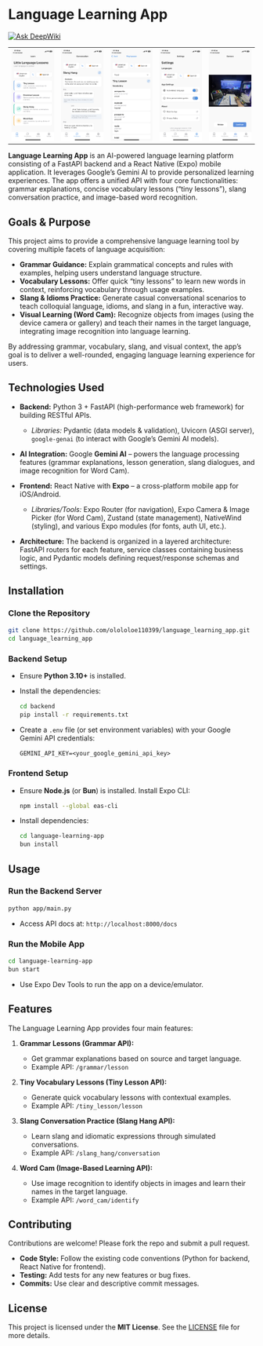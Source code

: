 # Language Learning App

[![Ask DeepWiki](https://deepwiki.com/badge.svg)](https://deepwiki.com/olololoe110399/language_learning_app)

|   |   |   |   |   |
|---|---|---|---|---|
|![1](https://raw.githubusercontent.com/olololoe110399/language_learning_app/main/screenshots/1.PNG)|![1](https://raw.githubusercontent.com/olololoe110399/language_learning_app/main/screenshots/2.PNG)|![2](https://raw.githubusercontent.com/olololoe110399/language_learning_app/main/screenshots/3.PNG)|![3](https://raw.githubusercontent.com/olololoe110399/language_learning_app/main/screenshots/4.PNG)|![4](https://raw.githubusercontent.com/olololoe110399/language_learning_app/main/screenshots/5.PNG)|

**Language Learning App** is an AI-powered language learning platform consisting of a FastAPI backend and a React Native (Expo) mobile application. It leverages Google’s Gemini AI to provide personalized learning experiences. The app offers a unified API with four core functionalities: grammar explanations, concise vocabulary lessons (“tiny lessons”), slang conversation practice, and image-based word recognition.

## Goals & Purpose

This project aims to provide a comprehensive language learning tool by covering multiple facets of language acquisition:

* **Grammar Guidance:** Explain grammatical concepts and rules with examples, helping users understand language structure.
* **Vocabulary Lessons:** Offer quick “tiny lessons” to learn new words in context, reinforcing vocabulary through usage examples.
* **Slang & Idioms Practice:** Generate casual conversational scenarios to teach colloquial language, idioms, and slang in a fun, interactive way.
* **Visual Learning (Word Cam):** Recognize objects from images (using the device camera or gallery) and teach their names in the target language, integrating image recognition into language learning.

By addressing grammar, vocabulary, slang, and visual context, the app’s goal is to deliver a well-rounded, engaging language learning experience for users.

## Technologies Used

* **Backend:** Python 3 + FastAPI (high-performance web framework) for building RESTful APIs.

  * *Libraries:* Pydantic (data models & validation), Uvicorn (ASGI server), `google-genai` (to interact with Google’s Gemini AI models).
* **AI Integration:** Google **Gemini AI** – powers the language processing features (grammar explanations, lesson generation, slang dialogues, and image recognition for Word Cam).
* **Frontend:** React Native with **Expo** – a cross-platform mobile app for iOS/Android.

  * *Libraries/Tools:* Expo Router (for navigation), Expo Camera & Image Picker (for Word Cam), Zustand (state management), NativeWind (styling), and various Expo modules (for fonts, auth UI, etc.).
* **Architecture:** The backend is organized in a layered architecture: FastAPI routers for each feature, service classes containing business logic, and Pydantic models defining request/response schemas and settings.

## Installation

### Clone the Repository

```bash
git clone https://github.com/olololoe110399/language_learning_app.git 
cd language_learning_app
```

### Backend Setup

* Ensure **Python 3.10+** is installed.
* Install the dependencies:

  ```bash
  cd backend
  pip install -r requirements.txt
  ```

* Create a `.env` file (or set environment variables) with your Google Gemini API credentials:

  ```env
  GEMINI_API_KEY=<your_google_gemini_api_key>
  ```

### Frontend Setup

* Ensure **Node.js** (or **Bun**) is installed. Install Expo CLI:

  ```bash
  npm install --global eas-cli  
  ```

* Install dependencies:

  ```bash
  cd language-learning-app
  bun install
  ```

## Usage

### Run the Backend Server

```bash
python app/main.py
```

* Access API docs at: `http://localhost:8000/docs`

### Run the Mobile App

```bash
cd language-learning-app
bun start
```

* Use Expo Dev Tools to run the app on a device/emulator.

## Features

The Language Learning App provides four main features:

1. **Grammar Lessons (Grammar API):**

   * Get grammar explanations based on source and target language.
   * Example API: `/grammar/lesson`

2. **Tiny Vocabulary Lessons (Tiny Lesson API):**

   * Generate quick vocabulary lessons with contextual examples.
   * Example API: `/tiny_lesson/lesson`

3. **Slang Conversation Practice (Slang Hang API):**

   * Learn slang and idiomatic expressions through simulated conversations.
   * Example API: `/slang_hang/conversation`

4. **Word Cam (Image-Based Learning API):**

   * Use image recognition to identify objects in images and learn their names in the target language.
   * Example API: `/word_cam/identify`

## Contributing

Contributions are welcome! Please fork the repo and submit a pull request.

* **Code Style:** Follow the existing code conventions (Python for backend, React Native for frontend).
* **Testing:** Add tests for any new features or bug fixes.
* **Commits:** Use clear and descriptive commit messages.

## License

This project is licensed under the **MIT License**. See the [LICENSE](LICENSE) file for more details.
